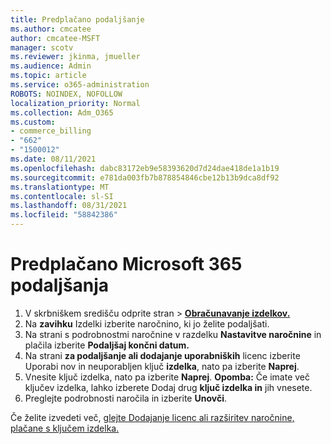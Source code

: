 ```yaml
---
title: Predplačano podaljšanje
ms.author: cmcatee
author: cmcatee-MSFT
manager: scotv
ms.reviewer: jkinma, jmueller
ms.audience: Admin
ms.topic: article
ms.service: o365-administration
ROBOTS: NOINDEX, NOFOLLOW
localization_priority: Normal
ms.collection: Adm_O365
ms.custom:
- commerce_billing
- "662"
- "1500012"
ms.date: 08/11/2021
ms.openlocfilehash: dabc83172eb9e58393620d7d24dae418de1a1b19
ms.sourcegitcommit: e781da003fb7b878854846cbe12b13b9dca8df92
ms.translationtype: MT
ms.contentlocale: sl-SI
ms.lasthandoff: 08/31/2021
ms.locfileid: "58842386"
---
```

# <a name="prepaid-microsoft-365-renewal"></a>Predplačano Microsoft 365 podaljšanja

1. V skrbniškem središču  odprite stran \> **[Obračunavanje izdelkov.](https://go.microsoft.com/fwlink/p/?linkid=842054)**
2. Na **zavihku** Izdelki izberite naročnino, ki jo želite podaljšati.
3. Na strani s podrobnostmi naročnine v razdelku **Nastavitve naročnine** in plačila izberite **Podaljšaj končni datum.**
4. Na strani **za podaljšanje ali dodajanje uporabniških** licenc izberite Uporabi nov in neuporabljen ključ **izdelka**, nato pa izberite **Naprej**.
5. Vnesite ključ izdelka, nato pa izberite **Naprej**.
    **Opomba:** Če imate več ključev izdelka, lahko izberete Dodaj drug **ključ izdelka in** jih vnesete.
6. Preglejte podrobnosti naročila in izberite **Unovči**.

Če želite izvedeti več, [glejte Dodajanje licenc ali razširitev naročnine, plačane s ključem izdelka.](https://docs.microsoft.com/microsoft-365/commerce/licenses/add-licenses-using-product-key)